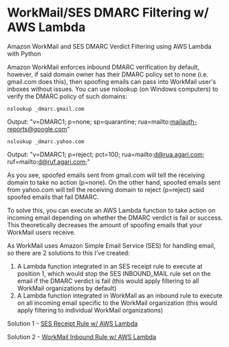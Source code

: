 # WorkMail/SES DMARC Filtering w/ AWS Lambda
Amazon WorkMail and SES DMARC Verdict Filtering using AWS Lambda with Python

Amazon WorkMail enforces inbound DMARC verification by default, however, if said domain owner has their DMARC policy set to none (i.e. gmail.com does this), then spoofing emails can pass into WorkMail user's inboxes without issues. You can use nslookup (on Windows computers) to verify the DMARC policy of such domains:

```
nslookup _dmarc.gmail.com
```

Output: "v=DMARC1; p=none; sp=quarantine; rua=mailto:mailauth-reports@google.com"

```
nslookup _dmarc.yahoo.com
```

Output: "v=DMARC1; p=reject; pct=100; rua=mailto:d@rua.agari.com; ruf=mailto:d@ruf.agari.com;"


As you see, spoofed emails sent from gmail.com will tell the receiving domain to take no action (p=none). On the other hand, spoofed emails sent from yahoo.com will tell the receiving domain to reject (p=reject) said spoofed emails that fail DMARC.

To solve this, you can execute an AWS Lambda function to take action on incoming email depending on whether the DMARC verdict is fail or success. This theoretically decreases the amount of spoofing emails that your WorkMail users receive.

As WorkMail uses Amazon Simple Email Service (SES) for handling email, so there are 2 solutions to this I've created:

1. A Lambda function integrated in an SES receipt rule to execute at position 1, which would stop the SES INBOUND_MAIL rule set on the email if the DMARC verdict is fail (this would apply filtering to all WorkMail organizations by default)
2. A Lambda function integrated in WorkMail as an inbound rule to execute on all incoming email specific to the WorkMail organization (this would apply filtering to individual WorkMail organizations)

Solution 1 - [SES Receipt Rule w/ AWS Lambda](https://github.com/austinwebber/WorkMail-DMARC-Filtering/tree/main/ses-dmarc-verdict-filtering)

Solution 2 - [WorkMail Inbound Rule w/ AWS Lambda](https://github.com/austinwebber/WorkMail-DMARC-Filtering/tree/main/workmail-dmarc-verdict-filtering)
